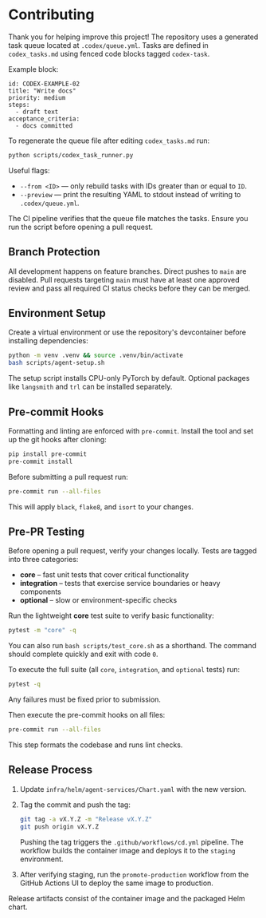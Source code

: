 # Contributing

Thank you for helping improve this project! The repository uses a generated task queue located at `.codex/queue.yml`. Tasks are defined in `codex_tasks.md` using fenced code blocks tagged `codex-task`.

Example block:

```codex-task
id: CODEX-EXAMPLE-02
title: "Write docs"
priority: medium
steps:
  - draft text
acceptance_criteria:
  - docs committed
```

To regenerate the queue file after editing `codex_tasks.md` run:

```bash
python scripts/codex_task_runner.py
```

Useful flags:

- `--from <ID>` — only rebuild tasks with IDs greater than or equal to `ID`.
- `--preview` — print the resulting YAML to stdout instead of writing to `.codex/queue.yml`.

The CI pipeline verifies that the queue file matches the tasks. Ensure you run the script before opening a pull request.

## Branch Protection

All development happens on feature branches. Direct pushes to `main` are disabled.
Pull requests targeting `main` must have at least one approved review and pass all
required CI status checks before they can be merged.

## Environment Setup

Create a virtual environment or use the repository's devcontainer before installing dependencies:

```bash
python -m venv .venv && source .venv/bin/activate
bash scripts/agent-setup.sh
```

The setup script installs CPU-only PyTorch by default. Optional packages like `langsmith` and `trl` can be installed separately.

## Pre-commit Hooks

Formatting and linting are enforced with `pre-commit`. Install the tool and set
up the git hooks after cloning:

```bash
pip install pre-commit
pre-commit install
```

Before submitting a pull request run:

```bash
pre-commit run --all-files
```

This will apply `black`, `flake8`, and `isort` to your changes.

## Pre-PR Testing

Before opening a pull request, verify your changes locally.
Tests are tagged into three categories:

- **core** – fast unit tests that cover critical functionality
- **integration** – tests that exercise service boundaries or heavy components
- **optional** – slow or environment-specific checks

Run the lightweight **core** test suite to verify basic functionality:

```bash
pytest -m "core" -q
```

You can also run `bash scripts/test_core.sh` as a shorthand. The command should complete quickly and exit with code `0`.

To execute the full suite (all `core`, `integration`, and `optional` tests) run:

```bash
pytest -q
```

Any failures must be fixed prior to submission.

Then execute the pre-commit hooks on all files:

```bash
pre-commit run --all-files
```

This step formats the codebase and runs lint checks.

## Release Process

1. Update `infra/helm/agent-services/Chart.yaml` with the new version.
2. Tag the commit and push the tag:

   ```bash
   git tag -a vX.Y.Z -m "Release vX.Y.Z"
   git push origin vX.Y.Z
   ```

   Pushing the tag triggers the `.github/workflows/cd.yml` pipeline. The
   workflow builds the container image and deploys it to the `staging`
   environment.
3. After verifying staging, run the `promote-production` workflow from the
   GitHub Actions UI to deploy the same image to production.

Release artifacts consist of the container image and the packaged Helm chart.
